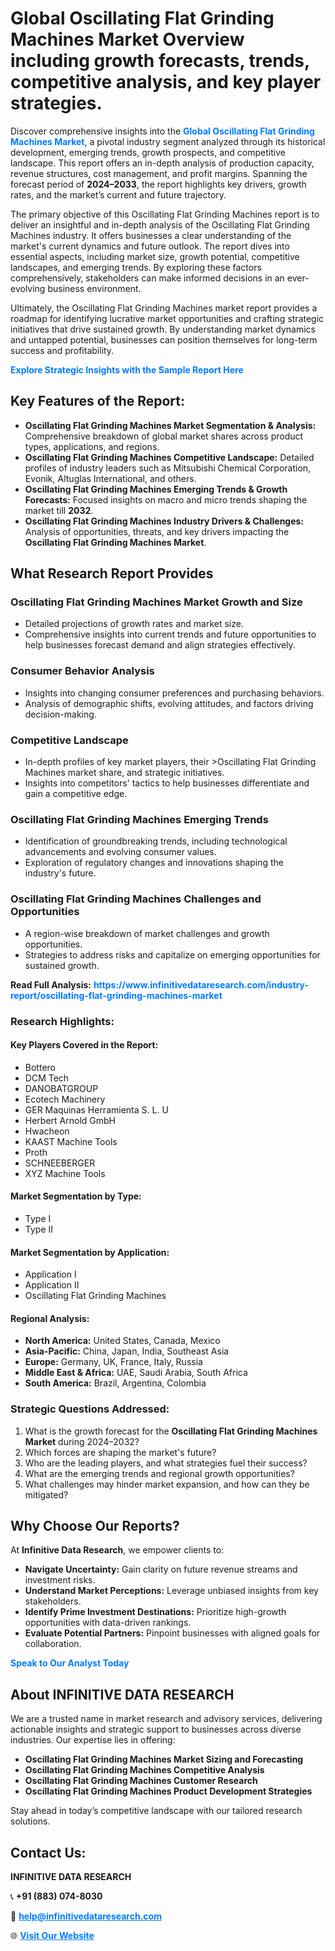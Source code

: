 <h1>Global Oscillating Flat Grinding Machines Market Overview including growth forecasts, trends, competitive analysis, and key player strategies.</h1>
<p>
Discover comprehensive insights into the 
<a href="https://www.infinitivedataresearch.com/industry-report/oscillating-flat-grinding-machines-market" rel="dofollow" style="color: #007BFF; text-decoration: none;"><strong>Global Oscillating Flat Grinding Machines Market</strong></a>, a pivotal industry segment analyzed through its historical development, emerging trends, growth prospects, and competitive landscape. This report offers an in-depth analysis of production capacity, revenue structures, cost management, and profit margins. Spanning the forecast period of <strong>2024–2033</strong>, the report highlights key drivers, growth rates, and the market’s current and future trajectory.
</p>
<p>
The primary objective of this Oscillating Flat Grinding Machines report is to deliver an insightful and in-depth analysis of the Oscillating Flat Grinding Machines industry. It offers businesses a clear understanding of the market's current dynamics and future outlook. The report dives into essential aspects, including market size, growth potential, competitive landscapes, and emerging trends. By exploring these factors comprehensively, stakeholders can make informed decisions in an ever-evolving business environment.
</p>
<p>
Ultimately, the Oscillating Flat Grinding Machines market report provides a roadmap for identifying lucrative market opportunities and crafting strategic initiatives that drive sustained growth. By understanding market dynamics and untapped potential, businesses can position themselves for long-term success and profitability.
</p>
<p>
<a href="https://www.infinitivedataresearch.com/request-sample/reportId=102675" style="color: #007BFF; text-decoration: none;"><strong>Explore Strategic Insights with the Sample Report Here</strong></a>
</p>

<h2>Key Features of the Report:</h2>
<ul>
<li><strong>Oscillating Flat Grinding Machines Market Segmentation & Analysis:</strong> Comprehensive breakdown of global market shares across product types, applications, and regions.</li>
<li><strong>Oscillating Flat Grinding Machines Competitive Landscape:</strong> Detailed profiles of industry leaders such as Mitsubishi Chemical Corporation, Evonik, Altuglas International, and others.</li>
<li><strong>Oscillating Flat Grinding Machines Emerging Trends & Growth Forecasts:</strong> Focused insights on macro and micro trends shaping the market till <strong>2032</strong>.</li>
<li><strong>Oscillating Flat Grinding Machines Industry Drivers & Challenges:</strong> Analysis of opportunities, threats, and key drivers impacting the <strong>Oscillating Flat Grinding Machines Market</strong>.</li>
</ul>

<h2>What Research Report Provides</h2>
<h3>Oscillating Flat Grinding Machines Market Growth and Size</h3>
<ul>
<li>Detailed projections of growth rates and market size.</li>
<li>Comprehensive insights into current trends and future opportunities to help businesses forecast demand and align strategies effectively.</li>
</ul>

<h3>Consumer Behavior Analysis</h3>
<ul>
<li>Insights into changing consumer preferences and purchasing behaviors.</li>
<li>Analysis of demographic shifts, evolving attitudes, and factors driving decision-making.</li>
</ul>

<h3>Competitive Landscape</h3>
<ul>
<li>In-depth profiles of key market players, their >Oscillating Flat Grinding Machines market share, and strategic initiatives.</li>
<li>Insights into competitors' tactics to help businesses differentiate and gain a competitive edge.</li>
</ul>

<h3>Oscillating Flat Grinding Machines Emerging Trends</h3>
<ul>
<li>Identification of groundbreaking trends, including technological advancements and evolving consumer values.</li>
<li>Exploration of regulatory changes and innovations shaping the industry's future.</li>
</ul>

<h3>Oscillating Flat Grinding Machines Challenges and Opportunities</h3>
<ul>
<li>A region-wise breakdown of market challenges and growth opportunities.</li>
<li>Strategies to address risks and capitalize on emerging opportunities for sustained growth.</li>
</ul>
<p><strong>Read Full Analysis:</strong> <a href="https://www.infinitivedataresearch.com/industry-report/oscillating-flat-grinding-machines-market" rel="dofollow" style="color: #007BFF; text-decoration: none;"><strong>https://www.infinitivedataresearch.com/industry-report/oscillating-flat-grinding-machines-market</strong></a></p>
<h3>Research Highlights:</h3>
<h4>Key Players Covered in the Report:</h4>
<ul><li>Bottero</li><li>DCM Tech</li><li>DANOBATGROUP</li><li>Ecotech Machinery</li><li>GER Maquinas Herramienta S. L. U</li><li>Herbert Arnold GmbH</li><li>Hwacheon</li><li>KAAST Machine Tools</li><li>Proth</li><li>SCHNEEBERGER</li><li>XYZ Machine Tools</li></ul>
<h4>Market Segmentation by Type:</h4>
<ul><li>Type I</li><li>Type II</li></ul>
<h4>Market Segmentation by Application:</h4>
<ul><li>Application I</li><li>Application II</li><li>Oscillating Flat Grinding Machines</li></ul>

<h4>Regional Analysis:</h4>
<ul>
<li><strong>North America:</strong> United States, Canada, Mexico</li>
<li><strong>Asia-Pacific:</strong> China, Japan, India, Southeast Asia</li>
<li><strong>Europe:</strong> Germany, UK, France, Italy, Russia</li>
<li><strong>Middle East & Africa:</strong> UAE, Saudi Arabia, South Africa</li>
<li><strong>South America:</strong> Brazil, Argentina, Colombia</li>
</ul>

<h3>Strategic Questions Addressed:</h3>
<ol>
<li>What is the growth forecast for the <strong>Oscillating Flat Grinding Machines Market</strong> during 2024–2032?</li>
<li>Which forces are shaping the market's future?</li>
<li>Who are the leading players, and what strategies fuel their success?</li>
<li>What are the emerging trends and regional growth opportunities?</li>
<li>What challenges may hinder market expansion, and how can they be mitigated?</li>
</ol>

<h2>Why Choose Our Reports?</h2>
<p>At <strong>Infinitive Data Research</strong>, we empower clients to:</p>
<ul>
<li><strong>Navigate Uncertainty:</strong> Gain clarity on future revenue streams and investment risks.</li>
<li><strong>Understand Market Perceptions:</strong> Leverage unbiased insights from key stakeholders.</li>
<li><strong>Identify Prime Investment Destinations:</strong> Prioritize high-growth opportunities with data-driven rankings.</li>
<li><strong>Evaluate Potential Partners:</strong> Pinpoint businesses with aligned goals for collaboration.</li>
</ul>
<p><a href="https://www.infinitivedataresearch.com/industry-report/oscillating-flat-grinding-machines-market" rel="dofollow" style="color: #007BFF; text-decoration: none;"><strong>Speak to Our Analyst Today</strong></a></p>

<h2>About INFINITIVE DATA RESEARCH</h2>
<p>We are a trusted name in market research and advisory services, delivering actionable insights and strategic support to businesses across diverse industries. Our expertise lies in offering:</p>
<ul>
<li><strong>Oscillating Flat Grinding Machines Market Sizing and Forecasting</strong></li>
<li><strong>Oscillating Flat Grinding Machines Competitive Analysis</strong></li>
<li><strong>Oscillating Flat Grinding Machines Customer Research</strong></li>
<li><strong>Oscillating Flat Grinding Machines Product Development Strategies</strong></li>
</ul>
<p>Stay ahead in today’s competitive landscape with our tailored research solutions.</p>

<h2>Contact Us:</h2>
<p><strong>INFINITIVE DATA RESEARCH</strong></p>
<p>📞 <strong>+91 (883) 074-8030</strong></p>
<p>📧 <strong><a href="mailto:help@infinitivedataresearch.com" style="color: #007BFF;">help@infinitivedataresearch.com</a></strong></p>
<p>🌐 <strong><a href="https://www.infinitivedataresearch.com" rel="dofollow" style="color: #007BFF;">Visit Our Website</a></strong></p>